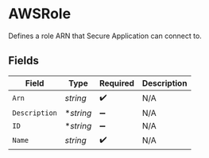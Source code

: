 # AWSRole

Defines a role ARN that Secure Application can connect to.


## Fields

| Field              | Type               | Required           | Description        |
| ------------------ | ------------------ | ------------------ | ------------------ |
| `Arn`              | *string*           | :heavy_check_mark: | N/A                |
| `Description`      | **string*          | :heavy_minus_sign: | N/A                |
| `ID`               | **string*          | :heavy_minus_sign: | N/A                |
| `Name`             | *string*           | :heavy_check_mark: | N/A                |
